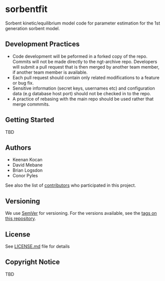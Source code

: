 # sorbentfit
Sorbent kinetic/equilibrium model code for parameter estimation for the 1st generation sorbent model.

## Development Practices

* Code development will be peformed in a forked copy of the repo. Commits will not be 
  made directly to the ngt-archive repo. Developers will submit a pull 
  request that is then merged by another team member, if another team member is available.
* Each pull request should contain only related modifications to a feature or bug fix.  
* Sensitive information (secret keys, usernames etc) and configuration data 
  (e.g database host port) should not be checked in to the repo.
* A practice of rebasing with the main repo should be used rather that merge commmits.

## Getting Started

TBD

## Authors

* Keenan Kocan
* David Mebane
* Brian Logsdon
* Conor Pyles

See also the list of [contributors](https://github.com/CCSI-Toolset/sorbentfit/contributors) who participated in this project.

## Versioning

We use [SemVer](http://semver.org/) for versioning. For the versions available, 
see the [tags on this repository](https://github.com/sorbentfit/tags). 

## License

See [LICENSE.md](LICENSE.md) file for details

## Copyright Notice

TBD
